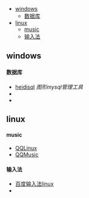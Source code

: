 * [windows](#windows)
  * [数据库](#数据库)
* [linux](#linux)
  * [music](#music)
  * [输入法](#输入法)
## windows
#### 数据库
* [heidisql](https://www.heidisql.com/download.php)  *图形mysql管理工具*
* []()
* []()
## linux
#### music
* [QQLinux](https://im.qq.com/linuxqq/index.html)
* [QQMusic](https://y.qq.com/download/download.html)
#### 输入法
* [百度输入法linux](http://srf.baidu.com/site/guanwang_linux/index.html)
* []()
